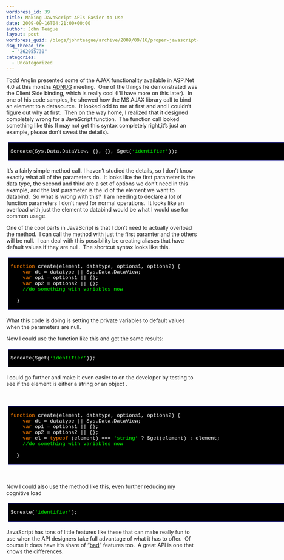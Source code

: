 ```yaml
---
wordpress_id: 39
title: Making JavaScript APIs Easier to Use
date: 2009-09-16T04:21:00+00:00
author: John Teague
layout: post
wordpress_guid: /blogs/johnteague/archive/2009/09/16/proper-javascript-api-design.aspx
dsq_thread_id:
  - "262055730"
categories:
  - Uncategorized
---
```

Todd Anglin presented some of the AJAX functionality available in ASP.Net 4.0 at this months [ADNUG](http://adnug.org) meeting.&nbsp; One of the things he demonstrated was the Client Side binding, which is really cool (I&rsquo;ll have more on this later).&nbsp; In one of his code samples, he showed how the MS AJAX library call to bind an element to a datasource.&nbsp; It looked odd to me at first and and I couldn&rsquo;t figure out why at first.&nbsp; Then on the way home, I realized that it designed completely wrong for a JavaScript function.&nbsp; The function call looked something like this (I may not get this syntax completely right,it&rsquo;s just an example, please don&rsquo;t sweat the details).

<div style="padding: 5px;width: 779px;float: none;margin-left: auto;margin-right: auto" class="wlWriterEditableSmartContent">
  <div style="border: #000080 1px solid;font-family: 'Courier New', Courier, Monospace;font-size: 10pt">
    <div style="background-color: #000000;overflow: scroll;padding: 2px 5px">
      <p>
        <span style="background: #000000 none repeat scroll 0% 0%;color: #ffffff">$create(Sys.Data.DataView, {}, {}, $get(</span><span style="color: #00ff00">&#8216;identifier&#8217;</span><span style="color: #ffffff">));</span>
      </p>
    </div>
  </div>
</div>

It&rsquo;s a fairly simple method call. I haven&rsquo;t studied the details, so I don&rsquo;t know exactly what all of the parameters do.&nbsp; It looks like the first parameter is the data type, the second and third are a set of options we don&rsquo;t need in this example, and the last parameter is the id of the element we want to databind.&nbsp; So what is wrong with this?&nbsp; I am needing to declare a lot of function parameters I don&rsquo;t need for normal operations.&nbsp; It looks like an overload with just the element to databind would be what I would use for common usage.&nbsp; 

One of the cool parts in JavaScript is that I don&rsquo;t need to actually overload the method.&nbsp; I can call the method with just the first paramter and the others will be null.&nbsp; I can deal with this possibility be creating aliases that have default values if they are null.&nbsp; The shortcut syntax looks like this. 

<div style="padding: 5px;width: 779px;float: none;margin-left: auto;margin-right: auto" class="wlWriterEditableSmartContent">
  <div style="border: #000080 1px solid;font-family: 'Courier New', Courier, Monospace;font-size: 10pt">
    <div style="background-color: #000000;overflow: scroll;padding: 2px 5px">
      <p>
        <span style="background: #000000 none repeat scroll 0% 0%;color: #ff8000">function</span><span style="color: #ffffff"> create(element, datatype, options1, options2) {<br /> &nbsp;&nbsp;&nbsp;&nbsp;</span><span style="color: #ff8000">var</span><span style="color: #ffffff"> dt = datatype || Sys.Data.DataView;<br /> &nbsp;&nbsp;&nbsp;&nbsp;</span><span style="color: #ff8000">var</span><span style="color: #ffffff"> op1 = options1 || {};<br /> &nbsp;&nbsp;&nbsp;&nbsp;</span><span style="color: #ff8000">var</span><span style="color: #ffffff"> op2 = options2 || {};<br /> &nbsp;&nbsp;&nbsp;&nbsp;</span><span style="color: #00ff00">//do something with variables now<br /> </span><span style="color: #ffffff">&nbsp;&nbsp;<br /> &nbsp; }</span>
      </p>
    </div>
  </div>
</div>

What this code is doing is setting the private variables to default values when the parameters are null.

Now I could use the function like this and get the same results:

<div style="padding: 5px;width: 779px;float: none;margin-left: auto;margin-right: auto" class="wlWriterEditableSmartContent">
  <div style="border: #000080 1px solid;font-family: 'Courier New', Courier, Monospace;font-size: 10pt">
    <div style="background-color: #000000;overflow: scroll;padding: 2px 5px">
      <p>
        <span style="background: #000000 none repeat scroll 0% 0%;color: #ffffff">$create($get(</span><span style="color: #00ff00">&#8216;identifier&#8217;</span><span style="color: #ffffff">));</span>
      </p>
    </div>
  </div>
</div>

I could go further and make it even easier to on the developer by testing to see if the element is either a string or an object .

&nbsp;

<div style="padding: 5px;width: 779px;float: none;margin-left: auto;margin-right: auto" class="wlWriterEditableSmartContent">
  <div style="border: #000080 1px solid;font-family: 'Courier New', Courier, Monospace;font-size: 10pt">
    <div style="background-color: #000000;overflow: scroll;padding: 2px 5px">
      <p>
        <span style="background: #000000 none repeat scroll 0% 0%;color: #ff8000">function</span><span style="color: #ffffff"> create(element, datatype, options1, options2) {<br /> &nbsp;&nbsp;&nbsp;&nbsp;</span><span style="color: #ff8000">var</span><span style="color: #ffffff"> dt = datatype || Sys.Data.DataView;<br /> &nbsp;&nbsp;&nbsp;&nbsp;</span><span style="color: #ff8000">var</span><span style="color: #ffffff"> op1 = options1 || {};<br /> &nbsp;&nbsp;&nbsp;&nbsp;</span><span style="color: #ff8000">var</span><span style="color: #ffffff"> op2 = options2 || {};<br /> &nbsp;&nbsp;&nbsp;&nbsp;</span><span style="color: #ff8000">var</span><span style="color: #ffffff"> el = </span><span style="color: #ff8000">typeof</span><span style="color: #ffffff"> (element) === </span><span style="color: #00ff00">&#8216;string&#8217;</span><span style="color: #ffffff"> ? $get(element) : element;<br /> &nbsp;&nbsp;&nbsp;&nbsp;</span><span style="color: #00ff00">//do something with variables now<br /> </span><span style="color: #ffffff">&nbsp;&nbsp;<br /> &nbsp; }</span>
      </p>
    </div>
  </div>
</div>

&nbsp;

Now I could also use the method like this, even further reducing my cognitive load 

<div style="padding: 5px;width: 779px;float: none;margin-left: auto;margin-right: auto" class="wlWriterEditableSmartContent">
  <div style="border: #000080 1px solid;font-family: 'Courier New', Courier, Monospace;font-size: 10pt">
    <div style="background-color: #000000;overflow: scroll;padding: 2px 5px">
      <p>
        <span style="background: #000000 none repeat scroll 0% 0%;color: #ffffff">$create(</span><span style="color: #00ff00">&#8216;identifier&#8217;</span><span style="color: #ffffff">);</span>
      </p>
    </div>
  </div>
</div>

JavaScript has tons of little features like these that can make really fun to use when the API designers take full advantage of what it has to offer.&nbsp; Of course it does have it&rsquo;s share of &ldquo;[bad](http://bit.ly/U4pJw)&rdquo; features too.&nbsp; A great API is one that knows the differences.
